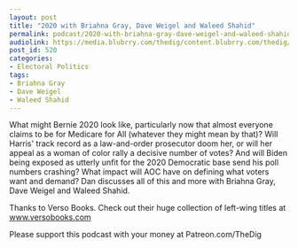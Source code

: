 ```yaml
---
layout: post
title: "2020 with Briahna Gray, Dave Weigel and Waleed Shahid"
permalink: podcast/2020-with-briahna-gray-dave-weigel-and-waleed-shahid
audiolink: https://media.blubrry.com/thedig/content.blubrry.com/thedig/The_Dig_-_EP_180_-_2020.mp3
post_id: 520
categories: 
- Electoral Politics
tags: 
- Briahna Gray
- Dave Weigel
- Waleed Shahid
---
```


What might Bernie 2020 look like, particularly now that almost everyone claims to be for Medicare for All (whatever they might mean by that)? Will Harris' track record as a law-and-order prosecutor doom her, or will her appeal as a woman of color rally a decisive number of votes? And will Biden being exposed as utterly unfit for the 2020 Democratic base send his poll numbers crashing? What impact will AOC have on defining what voters want and demand? Dan discusses all of this and more with Briahna Gray, Dave Weigel and Waleed Shahid.

Thanks to Verso Books. Check out their huge collection of left-wing titles at www.versobooks.com

Please support this podcast with your money at Patreon.com/TheDig